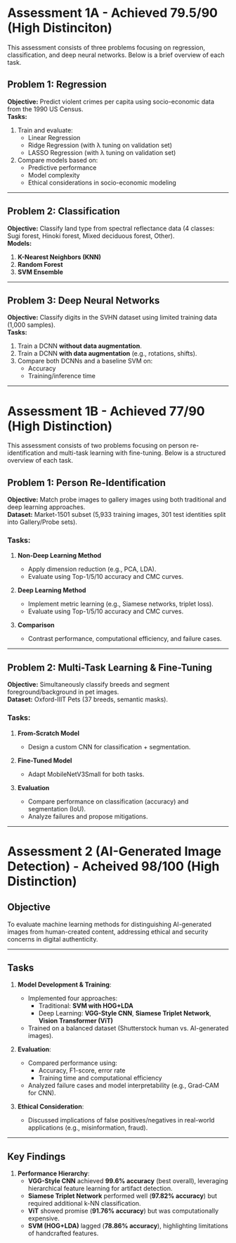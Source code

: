 # Assessment 1A - Achieved 79.5/90 (High Distinciton)

This assessment consists of three problems focusing on regression, classification, and deep neural networks. Below is a brief overview of each task.  

## **Problem 1: Regression**  
**Objective:** Predict violent crimes per capita using socio-economic data from the 1990 US Census.  
**Tasks:**  
1. Train and evaluate:  
   - Linear Regression  
   - Ridge Regression (with λ tuning on validation set)  
   - LASSO Regression (with λ tuning on validation set)  
2. Compare models based on:  
   - Predictive performance  
   - Model complexity  
   - Ethical considerations in socio-economic modeling  

---  

## **Problem 2: Classification**  
**Objective:** Classify land type from spectral reflectance data (4 classes: Sugi forest, Hinoki forest, Mixed deciduous forest, Other).  
**Models:**  
1. **K-Nearest Neighbors (KNN)**  
2. **Random Forest**  
3. **SVM Ensemble**  

---  

## **Problem 3: Deep Neural Networks**  
**Objective:** Classify digits in the SVHN dataset using limited training data (1,000 samples).  
**Tasks:**  
1. Train a DCNN **without data augmentation**.  
2. Train a DCNN **with data augmentation** (e.g., rotations, shifts).  
3. Compare both DCNNs and a baseline SVM on:  
   - Accuracy  
   - Training/inference time

---

# Assessment 1B - Achieved 77/90 (High Distinction)

This assessment consists of two problems focusing on person re-identification and multi-task learning with fine-tuning. Below is a structured overview of each task.

## **Problem 1: Person Re-Identification**  
**Objective:** Match probe images to gallery images using both traditional and deep learning approaches.  
**Dataset:** Market-1501 subset (5,933 training images, 301 test identities split into Gallery/Probe sets).  

### **Tasks:**  
1. **Non-Deep Learning Method**  
   - Apply dimension reduction (e.g., PCA, LDA).  
   - Evaluate using Top-1/5/10 accuracy and CMC curves.  

2. **Deep Learning Method**  
   - Implement metric learning (e.g., Siamese networks, triplet loss).  
   - Evaluate using Top-1/5/10 accuracy and CMC curves.  

3. **Comparison**  
   - Contrast performance, computational efficiency, and failure cases.  

---

## **Problem 2: Multi-Task Learning & Fine-Tuning**  
**Objective:** Simultaneously classify breeds and segment foreground/background in pet images.  
**Dataset:** Oxford-IIIT Pets (37 breeds, semantic masks).  

### **Tasks:**  
1. **From-Scratch Model**  
   - Design a custom CNN for classification + segmentation.  

2. **Fine-Tuned Model**  
   - Adapt MobileNetV3Small for both tasks.  

3. **Evaluation**  
   - Compare performance on classification (accuracy) and segmentation (IoU).  
   - Analyze failures and propose mitigations.

---

# Assessment 2 (AI-Generated Image Detection) - Acheived 98/100 (High Distinction)

## **Objective**  
To evaluate machine learning methods for distinguishing AI-generated images from human-created content, addressing ethical and security concerns in digital authenticity.

---

## **Tasks**  
1. **Model Development & Training**:  
   - Implemented four approaches:  
     - Traditional: **SVM with HOG+LDA**  
     - Deep Learning: **VGG-Style CNN**, **Siamese Triplet Network**, **Vision Transformer (ViT)**  
   - Trained on a balanced dataset (Shutterstock human vs. AI-generated images).  

2. **Evaluation**:  
   - Compared performance using:  
     - Accuracy, F1-score, error rate  
     - Training time and computational efficiency  
   - Analyzed failure cases and model interpretability (e.g., Grad-CAM for CNN).  

3. **Ethical Consideration**:  
   - Discussed implications of false positives/negatives in real-world applications (e.g., misinformation, fraud).  

---

## **Key Findings**  
1. **Performance Hierarchy**:  
   - **VGG-Style CNN** achieved **99.6% accuracy** (best overall), leveraging hierarchical feature learning for artifact detection.  
   - **Siamese Triplet Network** performed well (**97.82% accuracy**) but required additional k-NN classification.  
   - **ViT** showed promise (**91.76% accuracy**) but was computationally expensive.  
   - **SVM (HOG+LDA)** lagged (**78.86% accuracy**), highlighting limitations of handcrafted features. 
